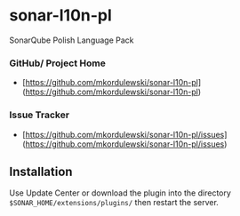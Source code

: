 # sonar-l10n-pl
SonarQube Polish Language Pack

### GitHub/ Project Home
+ [https://github.com/mkordulewski/sonar-l10n-pl]
(https://github.com/mkordulewski/sonar-l10n-pl)

### Issue Tracker
+ [https://github.com/mkordulewski/sonar-l10n-pl/issues]
(https://github.com/mkordulewski/sonar-l10n-pl/issues)


Installation
--------

Use Update Center or download the plugin into the directory `$SONAR_HOME/extensions/plugins/` then restart the server.